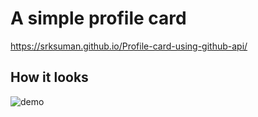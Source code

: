 # A simple profile card
https://srksuman.github.io/Profile-card-using-github-api/
## How it looks
![demo](https://user-images.githubusercontent.com/67781881/125101981-88699a00-e0fa-11eb-8c88-5c42b76d2f9b.gif)
